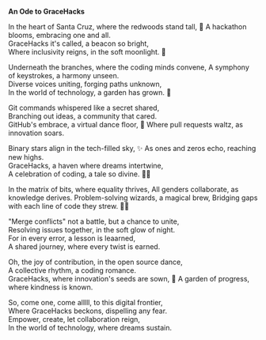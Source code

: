 **An Ode to GraceHacks**  

In the heart of Santa Cruz, where the redwoods stand tall,  🌲
A hackathon blooms, embracing one and all.  
GraceHacks it's called, a beacon so bright,  
Where inclusivity reigns, in the soft moonlight. 🌙

Underneath the branches, where the coding minds convene,
A symphony of keystrokes, a harmony unseen.  
Diverse voices uniting, forging paths unknown,  
In the world of technology, a garden has grown. 🌱

Git commands whispered like a secret shared,  
Branching out ideas, a community that cared.  
GitHub's embrace, a virtual dance floor, 💃 
Where pull requests waltz, as innovation soars.

Binary stars align in the tech-filled sky, ✨
As ones and zeros echo, reaching new highs.  
GraceHacks, a haven where dreams intertwine,  
A celebration of coding, a tale so divine. 👩‍💻 

In the matrix of bits, where equality thrives,
All genders collaborate, as knowledge derives.
Problem-solving wizards, a magical brew,
Bridging gaps with each line of code they strew. 👨‍💻

"Merge conflicts" not a battle, but a chance to unite,  
Resolving issues together, in the soft glow of night.  
For in every error, a lesson is leaarned,  
A shared journey, where every twist is earned.  

Oh, the joy of contribution, in the open source dance,  
A collective rhythm, a coding romance.  
GraceHacks, where innovation's seeds are sown, 🌱 
A garden of progress, where kindness is known.  

So, come one, come alllll, to this digital frontier,  
Where GraceHacks beckons, dispelling any fear.  
Empower, create, let collaboration reign,  
In the world of technology, where dreams sustain.
